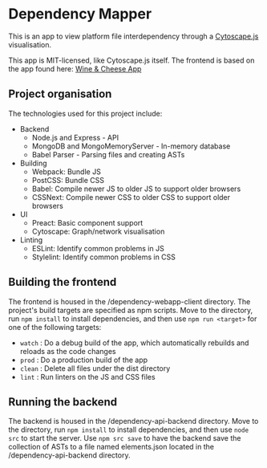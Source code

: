 # Dependency Mapper

This is an app to view platform file interdependency through a [Cytoscape.js](https://js.cytoscape.org) visualisation.

This app is MIT-licensed, like Cytoscape.js itself.  The frontend is based on the app found here: [Wine & Cheese App](https://github.com/cytoscape/wineandcheesemap)

## Project organisation

The technologies used for this project include:
- Backend
  - Node.js and Express - API
  - MongoDB and MongoMemoryServer - In-memory database
  - Babel Parser - Parsing files and creating ASTs
- Building
  - Webpack: Bundle JS
  - PostCSS: Bundle CSS
  - Babel: Compile newer JS to older JS to support older browsers
  - CSSNext: Compile newer CSS to older CSS to support older browsers
- UI
  - Preact: Basic component support
  - Cytoscape: Graph/network visualisation
- Linting
  - ESLint: Identify common problems in JS
  - Stylelint: Identify common problems in CSS

## Building the frontend

The frontend is housed in the /dependency-webapp-client directory. The project's build targets are specified as npm scripts.  Move to the directory, run `npm install` to install dependencies, and then use `npm run <target>` for one of the following targets:

- `watch` : Do a debug build of the app, which automatically rebuilds and reloads as the code changes
- `prod` : Do a production build of the app
- `clean` : Delete all files under the dist directory
- `lint` : Run linters on the JS and CSS files

## Running the backend

The backend is housed in the /dependency-api-backend directory.  Move to the directory, run `npm install` to install dependencies, and then use `node src` to start the server.  Use `npm src save` to have the backend save the collection of ASTs to a file named elements.json located in the /dependency-api-backend directory.